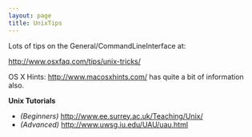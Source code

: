 ```yaml
---
layout: page
title: UnixTips
---
```




Lots of tips on the General/CommandLineInterface at:

http://www.osxfaq.com/tips/unix-tricks/

OS X Hints:  http://www.macosxhints.com/  has quite a bit of information also.

**Unix Tutorials**


* *(Beginners)* http://www.ee.surrey.ac.uk/Teaching/Unix/
* *(Advanced)* http://www.uwsg.iu.edu/UAU/uau.html
